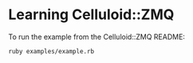# Learning Celluloid::ZMQ

To run the example from the Celluloid::ZMQ README:

    ruby examples/example.rb
